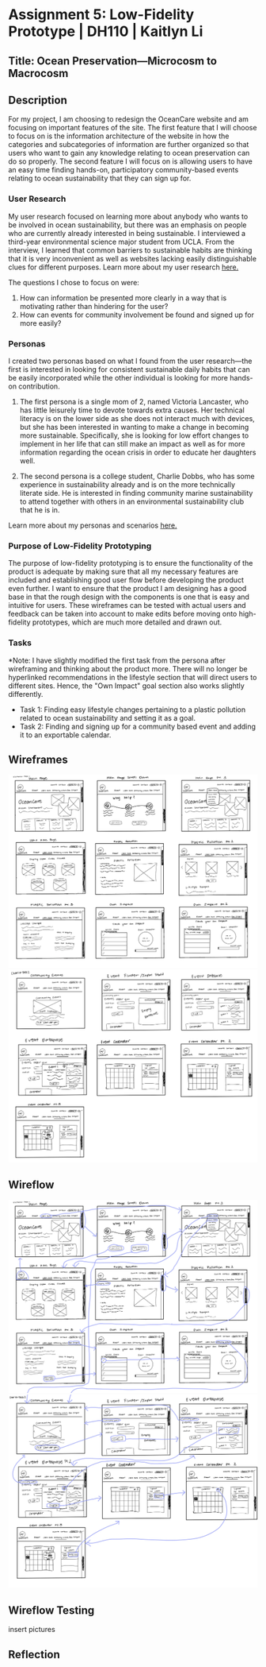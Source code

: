# Assignment 5: Low-Fidelity Prototype | DH110 | Kaitlyn Li
## Title: Ocean Preservation—Microcosm to Macrocosm
## Description
For my project, I am choosing to redesign the OceanCare website and am focusing on important features of the site. The first feature that I will choose to focus on is the information architecture of the website in how the categories and subcategories of information are further organized so that users who want to gain any knowledge relating to ocean preservation can do so properly. The second feature I will focus on is allowing users to have an easy time finding hands-on, participatory community-based events relating to ocean sustainability that they can sign up for. 
### User Research
My user research focused on learning more about anybody who wants to be involved in ocean sustainability, but there was an emphasis on people who are currently already interested in being sustainable. I interviewed a third-year environmental science major student from UCLA. From the interview, I learned that common barriers to sustainable habits are thinking that it is very inconvenient as well as websites lacking easily distinguishable clues for different purposes. Learn more about my user research [here.](https://github.com/kaittli/DH110-22F/blob/main/assignment03/README.md)

The questions I chose to focus on were:
1. How can information be presented more clearly in a way that is motivating rather than hindering for the user?
2. How can events for community involvement be found and signed up for more easily?
### Personas
I created two personas based on what I found from the user research—the first is interested in looking for consistent sustainable daily habits that can be easily incorporated while the other individual is looking for more hands-on contribution.
 
1. The first persona is a single mom of 2, named Victoria Lancaster, who has little leisurely time to devote towards extra causes. Her technical literacy is on the lower side as she does not interact much with devices, but she has been interested in wanting to make a change in becoming more sustainable. Specifically, she is looking for low effort changes to implement in her life that can still make an impact as well as for more information regarding the ocean crisis in order to educate her daughters well.

2. The second persona is a college student, Charlie Dobbs, who has some experience in sustainability already and is on the more technically literate side. He is interested in finding community marine sustainability to attend together with others in an environmental sustainability club that he is in. 

Learn more about my personas and scenarios [here.](https://github.com/kaittli/DH110-22F/blob/main/assignment04/README.md)
### Purpose of Low-Fidelity Prototyping
The purpose of low-fidelity prototyping is to ensure the functionality of the product is adequate by making sure that all my necessary features are included and establishing good user flow before developing the product even further. I want to ensure that the product I am designing has a good base in that the rough design with the components is one that is easy and intuitive for users. These wireframes can be tested with actual users and feedback can be taken into account to make edits before moving onto high-fidelity prototypes, which are much more detailed and drawn out. 
### Tasks
*Note: I have slightly modified the first task from the persona after wireframing and thinking about the product more. There will no longer be hyperlinked recommendations in the lifestyle section that will direct users to different sites. Hence, the "Own Impact" goal section also works slightly differently.
* Task 1: Finding easy lifestyle changes pertaining to a plastic pollution related to ocean sustainability and setting it as a goal.
* Task 2: Finding and signing up for a community based event and adding it to an exportable calendar.
## Wireframes
![screen shot](wireframe1.jpg)
![screen shot](wireframe2.jpg)
## Wireflow
![screen shot](wireflow1.jpg)
![screen shot](wireflow2.jpg)
## Wireflow Testing
insert pictures
## Reflection
